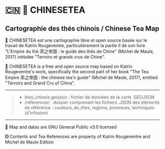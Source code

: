 #  🇨🇳 🌱 CHINESETEA
## Cartographie des thés chinois / Chinese Tea Map

🍵 CHINESETEA est une cartographie libre et open source basée sur le travail de Katrin Rougeventre, particulièrement la partie II de son livre "L'Empire du thé 茶之帝国 : le guide des thés de Chine" (Michel de Maule, 2017) intitulée "Terroirs et grands crus de Chine".

🍵 CHINESETEA is a free and open source map based on Katrin Rougeventre's work, specifically the second part of her book "The Tea Empire 茶之帝国 : the chinese tea's guide" (Michel de Maule, 2017), entitled "Terroirs and Grand Cru of China".

---

> - *thes_chinois.geojson* : fichier de données de la carte .GEOJSON
> - /references/ : dossier comprenant les fichiers .JSON des éléments de référence : couleurs_de_thes, regions, provinces, techniques (d'infusion)

---

🔁 Map and datas are GNU General Public v3.0 licensed

❎ Contents and Tea References are property of Katrin Rougeventre and Michel de Maule Edition
